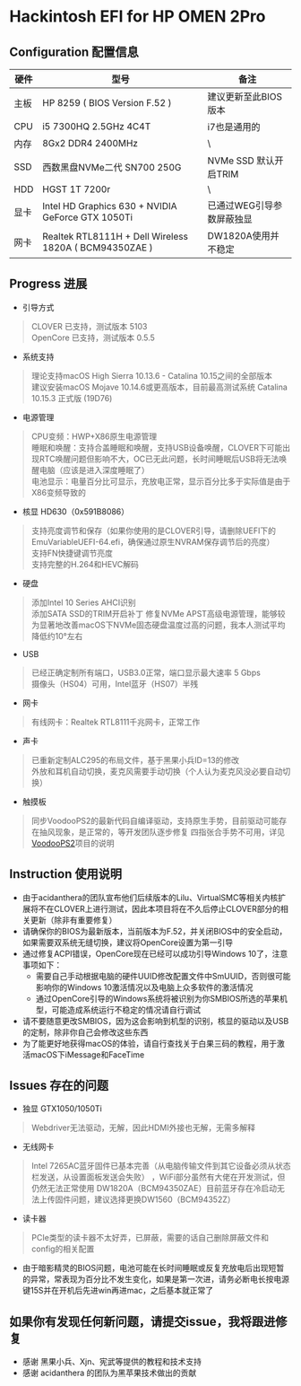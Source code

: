 # Hackintosh EFI for HP OMEN 2Pro
## Configuration 配置信息
| 硬件 | 型号 | 备注 |
| ----- | ------ | ------ |
| 主板 | HP 8259 ( BIOS Version F.52 ) | 建议更新至此BIOS版本 |
| CPU | i5 7300HQ 2.5GHz 4C4T  | i7也是通用的 |
| 内存 | 8Gx2 DDR4 2400MHz | \ |
| SSD | 西数黑盘NVMe二代 SN700 250G | NVMe SSD 默认开启TRIM |
| HDD | HGST 1T 7200r | \ |
| 显卡 | Intel HD Graphics 630 + NVIDIA GeForce GTX 1050Ti | 已通过WEG引导参数屏蔽独显 |
| 网卡 | Realtek RTL8111H + Dell Wireless 1820A ( BCM94350ZAE )  | DW1820A使用并不稳定 |

## Progress 进展
* 引导方式
> CLOVER 已支持，测试版本 5103  
OpenCore 已支持，测试版本 0.5.5
* 系统支持
> 理论支持macOS High Sierra 10.13.6 - Catalina 10.15之间的全部版本  
建议安装macOS Mojave 10.14.6或更高版本，目前最高测试系统 Catalina 10.15.3 正式版  (19D76)
* 电源管理
> CPU变频：HWP+X86原生电源管理  
睡眠和唤醒：支持合盖睡眠和唤醒，支持USB设备唤醒，CLOVER下可能出现RTC唤醒问题但影响不大，OC已无此问题，长时间睡眠后USB将无法唤醒电脑（应该是进入深度睡眠了）  
电池显示：电量百分比可显示，充放电正常，显示百分比多于实际值是由于X86变频导致的
* 核显 HD630（0x591B8086）
> 支持亮度调节和保存（如果你使用的是CLOVER引导，请删除UEFI下的EmuVariableUEFI-64.efi，确保通过原生NVRAM保存调节后的亮度）  
支持FN快捷键调节亮度  
支持完整的H.264和HEVC解码
* 硬盘
>  添加Intel 10 Series AHCI识别  
添加SATA SSD的TRIM开启补丁
修复NVMe APST高级电源管理，能够较为显著地改善macOS下NVMe固态硬盘温度过高的问题，我本人测试平均降低约10°左右
* USB
> 已经正确定制所有端口，USB3.0正常，端口显示最大速率 5 Gbps  
摄像头（HS04）可用，Intel蓝牙（HS07）半残
* 网卡
> 有线网卡：Realtek RTL8111千兆网卡，正常工作
* 声卡
> 已重新定制ALC295的布局文件，基于黑果小兵ID=13的修改  
外放和耳机自动切换，麦克风需要手动切换（个人认为麦克风没必要自动切换）
* 触摸板
> 同步VoodooPS2的最新代码自编译驱动，支持原生手势，目前驱动可能存在抽风现象，是正常的，等开发团队逐步修复
四指张合手势不可用，详见[VoodooPS2](https://github.com/acidanthera/VoodooPS2)项目的说明

## Instruction 使用说明
* 由于acidanthera的团队宣布他们后续版本的Lilu、VirtualSMC等相关内核扩展将不在CLOVER上进行测试，因此本项目将在不久后停止CLOVER部分的相关更新（除非有重要修复）
* 请确保你的BIOS为最新版本，当前版本为F.52，并关闭BIOS中的安全启动，如果需要双系统无缝切换，建议将OpenCore设置为第一引导
* 通过修复ACPI错误，OpenCore现在已经可以成功引导Windows 10了，注意事项如下：
    * 需要自己手动根据电脑的硬件UUID修改配置文件中SmUUID，否则很可能影响你的Windows 10激活情况以及电脑上众多软件的激活情况
    * 通过OpenCore引导的Windows系统将被识别为你SMBIOS所选的苹果机型，可能造成系统运行不稳定的情况请自行调试
* 请不要随意更改SMBIOS，因为这会影响到机型的识别，核显的驱动以及USB的定制，除非你自己会修改这些东西
* 为了能更好地获得macOS的体验，请自行查找关于白果三码的教程，用于激活macOS下iMessage和FaceTime

## Issues 存在的问题
* 独显 GTX1050/1050Ti
> Webdriver无法驱动，无解，因此HDMI外接也无解，无需多解释
* 无线网卡
> Intel 7265AC蓝牙固件已基本完善（从电脑传输文件到其它设备必须从状态栏发送，从设置面板发送会失败）  ，WiFi部分虽然有大佬在开发测试，但仍然无法正常使用
DW1820A（BCM94350ZAE）目前蓝牙存在冷启动无法上传固件问题，建议选择更换DW1560（BCM94352Z）
* 读卡器
> PCIe类型的读卡器不太好弄，已屏蔽，需要的话自己删除屏蔽文件和config的相关配置
* 由于暗影精灵的BIOS问题，电池可能在长时间睡眠或反复充放电后出现短暂的异常，常表现为百分比不发生变化，如果是第一次进，请务必断电长按电源键15S并在开机后先进win再进mac，之后基本就正常了

## 如果你有发现任何新问题，请提交issue，我将跟进修复
* 感谢 黑果小兵、Xjn、宪武等提供的教程和技术支持
* 感谢 acidanthera 的团队为黑苹果技术做出的贡献
